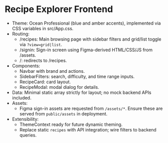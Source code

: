 # Recipe Explorer Frontend

- Theme: Ocean Professional (blue and amber accents), implemented via CSS variables in src/App.css.
- Routing:
  - /recipes: Main browsing page with sidebar filters and grid/list toggle via `?view=grid|list`.
  - /signin: Sign-in screen using Figma-derived HTML/CSS/JS from /assets.
  - /: redirects to /recipes.
- Components:
  - Navbar with brand and actions.
  - SidebarFilters: search, difficulty, and time range inputs.
  - RecipeCard: card layout.
  - RecipeModal: modal dialog for details.
- Data: Minimal static array strictly for layout; no mock backend APIs included.
- Assets:
  - Figma sign-in assets are requested from `/assets/*`. Ensure these are served from `public/assets` in deployment.
- Extensibility:
  - ThemeContext ready for future dynamic theming.
  - Replace static `recipes` with API integration; wire filters to backend queries.
